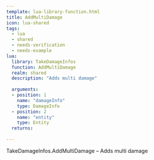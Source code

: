 ```yaml
---
template: lua-library-function.html
title: AddMultiDamage
icon: lua-shared
tags:
  - lua
  - shared
  - needs-verification
  - needs-example
lua:
  library: TakeDamageInfos
  function: AddMultiDamage
  realm: shared
  description: "Adds multi damage"
  
  arguments:
  - position: 1
    name: "damageInfo"
    type: DamageInfo
  - position: 2
    name: "entity"
    type: Entity
  returns:
    
---
```


<div class="lua__search__keywords">
TakeDamageInfos.AddMultiDamage &#x2013; Adds multi damage
</div>

